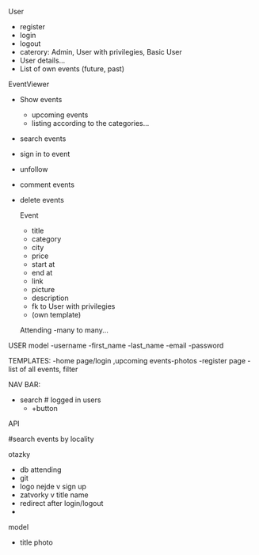 
User
 - register
 - login
 - logout
 - caterory: Admin, User with privilegies, Basic User
 - User details...
 - List of own events (future, past)

EventViewer
 - Show events
   - upcoming events
   - listing according to the categories...
 - search events
 - sign in to event
 - unfollow
 - comment events
 - delete events

    Event
     - title
     - category
     - city
     - price
     - start at
     - end at
     - link
     - picture
     - description
     - fk to User with privilegies
     - (own template)
     
   Attending
   -many to many...

USER model
-username
-first_name
-last_name
-email
-password



TEMPLATES:
-home page/login ,upcoming events-photos
-register page
-list of all events, filter

NAV BAR:
- search # logged in users
  - +button


API

#search events by locality

otazky

- db attending
- git 
- logo nejde v sign up
- zatvorky v title name
- redirect after login/logout
- 
model
- title photo